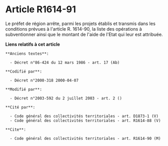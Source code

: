 # Article R1614-91

Le préfet de région arrête, parmi les projets établis et transmis dans les conditions prévues à l'article R. 1614-90, la
liste des opérations à subventionner ainsi que le montant de l'aide de l'Etat qui leur est attribuée.

**Liens relatifs à cet article**

	**Anciens textes**:

	  - Décret n°86-424 du 12 mars 1986 - art. 17 (Ab)

	**Codifié par**:

	  - Décret n°2000-318 2000-04-07

	**Modifié par**:

	  - Décret n°2003-592 du 2 juillet 2003 - art. 2 ()

	**Cité par**:

	  - Code général des collectivités territoriales - art. D1873-1 (V)
	  - Code général des collectivités territoriales - art. R1614-88 (V)

	**Cite**:

	  - Code général des collectivités territoriales - art. R1614-90 (M)
